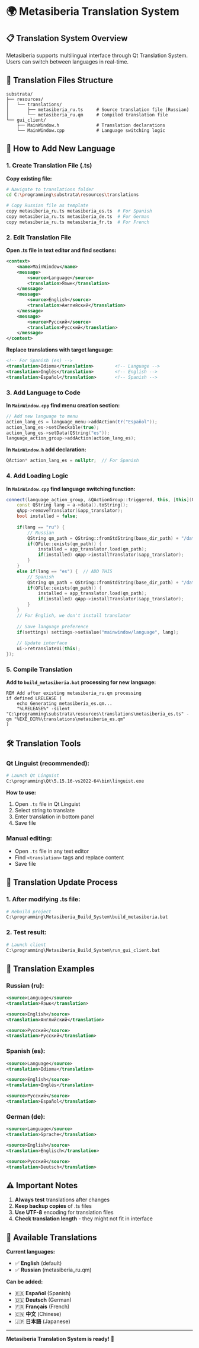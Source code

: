 # 🌍 Metasiberia Translation System

## 📋 Translation System Overview
Metasiberia supports multilingual interface through Qt Translation System. Users can switch between languages in real-time.

## 📁 Translation Files Structure

```
substrata/
├── resources/
│   └── translations/
│       ├── metasiberia_ru.ts     # Source translation file (Russian)
│       └── metasiberia_ru.qm     # Compiled translation file
└── gui_client/
    ├── MainWindow.h              # Translation declarations
    └── MainWindow.cpp            # Language switching logic
```

## 🔧 How to Add New Language

### **1. Create Translation File (.ts)**

**Copy existing file:**
```bash
# Navigate to translations folder
cd C:\programming\substrata\resources\translations

# Copy Russian file as template
copy metasiberia_ru.ts metasiberia_es.ts  # For Spanish
copy metasiberia_ru.ts metasiberia_de.ts  # For German
copy metasiberia_ru.ts metasiberia_fr.ts  # For French
```

### **2. Edit Translation File**

**Open .ts file in text editor and find sections:**

```xml
<context>
    <name>MainWindow</name>
    <message>
        <source>Language</source>
        <translation>Язык</translation>
    </message>
    <message>
        <source>English</source>
        <translation>Английский</translation>
    </message>
    <message>
        <source>Русский</source>
        <translation>Русский</translation>
    </message>
</context>
```

**Replace translations with target language:**
```xml
<!-- For Spanish (es) -->
<translation>Idioma</translation>        <!-- Language -->
<translation>Inglés</translation>        <!-- English -->
<translation>Español</translation>       <!-- Spanish -->
```

### **3. Add Language to Code**

**In `MainWindow.cpp` find menu creation section:**

```cpp
// Add new language to menu
action_lang_es = language_menu->addAction(tr("Español"));
action_lang_es->setCheckable(true);
action_lang_es->setData(QString("es"));
language_action_group->addAction(action_lang_es);
```

**In `MainWindow.h` add declaration:**
```cpp
QAction* action_lang_es = nullptr;  // For Spanish
```

### **4. Add Loading Logic**

**In `MainWindow.cpp` find language switching function:**

```cpp
connect(language_action_group, &QActionGroup::triggered, this, [this](QAction* a){
    const QString lang = a->data().toString();
    qApp->removeTranslator(&app_translator);
    bool installed = false;
    
    if(lang == "ru") {
        // Russian
        QString qm_path = QString::fromStdString(base_dir_path) + "/data/resources/translations/metasiberia_ru.qm";
        if(QFile::exists(qm_path)) {
            installed = app_translator.load(qm_path);
            if(installed) qApp->installTranslator(&app_translator);
        }
    }
    else if(lang == "es") {  // ADD THIS
        // Spanish
        QString qm_path = QString::fromStdString(base_dir_path) + "/data/resources/translations/metasiberia_es.qm";
        if(QFile::exists(qm_path)) {
            installed = app_translator.load(qm_path);
            if(installed) qApp->installTranslator(&app_translator);
        }
    }
    // For English, we don't install translator
    
    // Save language preference
    if(settings) settings->setValue("mainwindow/language", lang);
    
    // Update interface
    ui->retranslateUi(this);
});
```

### **5. Compile Translation**

**Add to `build_metasiberia.bat` processing for new language:**

```batch
REM Add after existing metasiberia_ru.qm processing
if defined LRELEASE (
    echo Generating metasiberia_es.qm...
    "%LRELEASE%" -silent "C:\programming\substrata\resources\translations\metasiberia_es.ts" -qm "%EXE_DIR%\translations\metasiberia_es.qm"
)
```

## 🛠️ Translation Tools

### **Qt Linguist (recommended):**
```bash
# Launch Qt Linguist
C:\programming\Qt\5.15.16-vs2022-64\bin\linguist.exe
```

**How to use:**
1. Open `.ts` file in Qt Linguist
2. Select string to translate
3. Enter translation in bottom panel
4. Save file

### **Manual editing:**
- Open `.ts` file in any text editor
- Find `<translation>` tags and replace content
- Save file

## 🔄 Translation Update Process

### **1. After modifying .ts file:**
```bash
# Rebuild project
C:\programming\Metasiberia_Build_System\build_metasiberia.bat
```

### **2. Test result:**
```bash
# Launch client
C:\programming\Metasiberia_Build_System\run_gui_client.bat
```

## 📝 Translation Examples

### **Russian (ru):**
```xml
<source>Language</source>
<translation>Язык</translation>

<source>English</source>
<translation>Английский</translation>

<source>Русский</source>
<translation>Русский</translation>
```

### **Spanish (es):**
```xml
<source>Language</source>
<translation>Idioma</translation>

<source>English</source>
<translation>Inglés</translation>

<source>Русский</source>
<translation>Español</translation>
```

### **German (de):**
```xml
<source>Language</source>
<translation>Sprache</translation>

<source>English</source>
<translation>Englisch</translation>

<source>Русский</source>
<translation>Deutsch</translation>
```

## ⚠️ Important Notes

1. **Always test** translations after changes
2. **Keep backup copies** of .ts files
3. **Use UTF-8** encoding for translation files
4. **Check translation length** - they might not fit in interface

## 🎯 Available Translations

**Current languages:**
- ✅ **English** (default)
- ✅ **Russian** (metasiberia_ru.qm)

**Can be added:**
- 🇪🇸 **Español** (Spanish)
- 🇩🇪 **Deutsch** (German)  
- 🇫🇷 **Français** (French)
- 🇨🇳 **中文** (Chinese)
- 🇯🇵 **日本語** (Japanese)

---

**Metasiberia Translation System is ready!** 🎉
